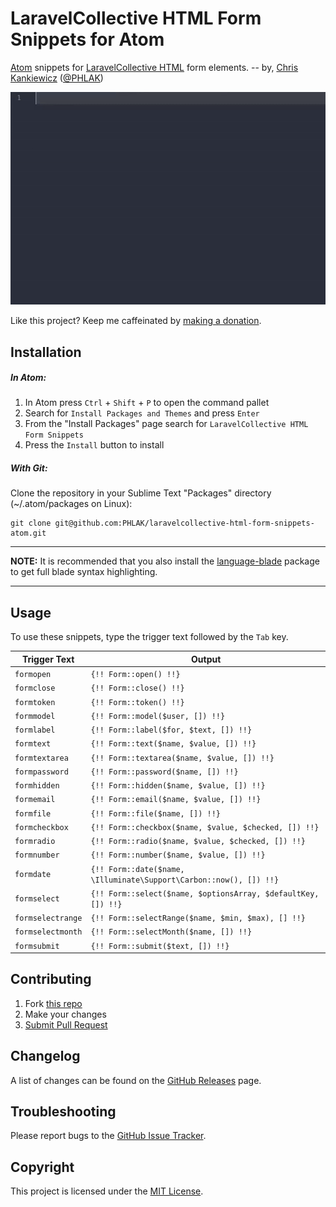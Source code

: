 LaravelCollective HTML Form Snippets for Atom
=============================================

[Atom](https://atom.io/) snippets for [LaravelCollective HTML](https://github.com/LaravelCollective/html)
form elements. -- by, [Chris Kankiewicz](https://www.ChrisKankiewicz.com) ([@PHLAK](https://twitter.com/PHLAK))

![Demo](demo.gif)

Like this project? Keep me caffeinated by [making a donation](https://paypal.me/ChrisKankiewicz).

Installation
------------

##### In Atom:

  1. In Atom press `Ctrl` + `Shift` + `P` to open the command pallet
  2. Search for `Install Packages and Themes` and press `Enter`
  3. From the "Install Packages" page search for `LaravelCollective HTML Form Snippets`
  4. Press the `Install` button to install

##### With Git:

Clone the repository in your Sublime Text "Packages" directory
(~/.atom/packages on Linux):

    git clone git@github.com:PHLAK/laravelcollective-html-form-snippets-atom.git

---

**NOTE:** It is recommended that you also install the [language-blade](https://atom.io/packages/language-blade)
package to get full blade syntax highlighting.

---

Usage
-----

To use these snippets, type the trigger text followed by the `Tab` key.

| Trigger Text      | Output                                                                   |
| ----------------- | ------------------------------------------------------------------------ |
| `formopen`        | `{!! Form::open() !!}`                                                   |
| `formclose`       | `{!! Form::close() !!}`                                                  |
| `formtoken`       | `{!! Form::token() !!}`                                                  |
| `formmodel`       | `{!! Form::model($user, []) !!}`                                         |
| `formlabel`       | `{!! Form::label($for, $text, []) !!}`                                   |
| `formtext`        | `{!! Form::text($name, $value, []) !!}`                                  |
| `formtextarea`    | `{!! Form::textarea($name, $value, []) !!}`                              |
| `formpassword`    | `{!! Form::password($name, []) !!}`                                      |
| `formhidden`      | `{!! Form::hidden($name, $value, []) !!}`                                |
| `formemail`       | `{!! Form::email($name, $value, []) !!}`                                 |
| `formfile`        | `{!! Form::file($name, []) !!}`                                          |
| `formcheckbox`    | `{!! Form::checkbox($name, $value, $checked, []) !!}`                    |
| `formradio`       | `{!! Form::radio($name, $value, $checked, []) !!}`                       |
| `formnumber`      | `{!! Form::number($name, $value, []) !!}`                                |
| `formdate`        | `{!! Form::date($name, \Illuminate\Support\Carbon::now(), []) !!}`       |
| `formselect`      | `{!! Form::select($name, $optionsArray, $defaultKey, []) !!}`            |
| `formselectrange` | `{!! Form::selectRange($name, $min, $max), [] !!}`                       |
| `formselectmonth` | `{!! Form::selectMonth($name, []) !!}`                                   |
| `formsubmit`      | `{!! Form::submit($text, []) !!}`                                        |

Contributing
------------

  1. Fork [this repo](https://github.com/PHLAK/laravelcollective-html-form-snippets-atom)
  2. Make your changes
  3. [Submit Pull Request](https://github.com/PHLAK/laravelcollective-html-form-snippets-atom/pull/new)

Changelog
---------

A list of changes can be found on the [GitHub Releases](https://github.com/PHLAK/laravelcollective-html-form-snippets-atom/releases) page.

Troubleshooting
---------------

Please report bugs to the [GitHub Issue Tracker](https://github.com/PHLAK/laravelcollective-html-form-snippets-atom/issues).

Copyright
---------

This project is licensed under the [MIT License](https://github.com/PHLAK/laravelcollective-html-form-snippets-atom/blob/master/LICENSE).
